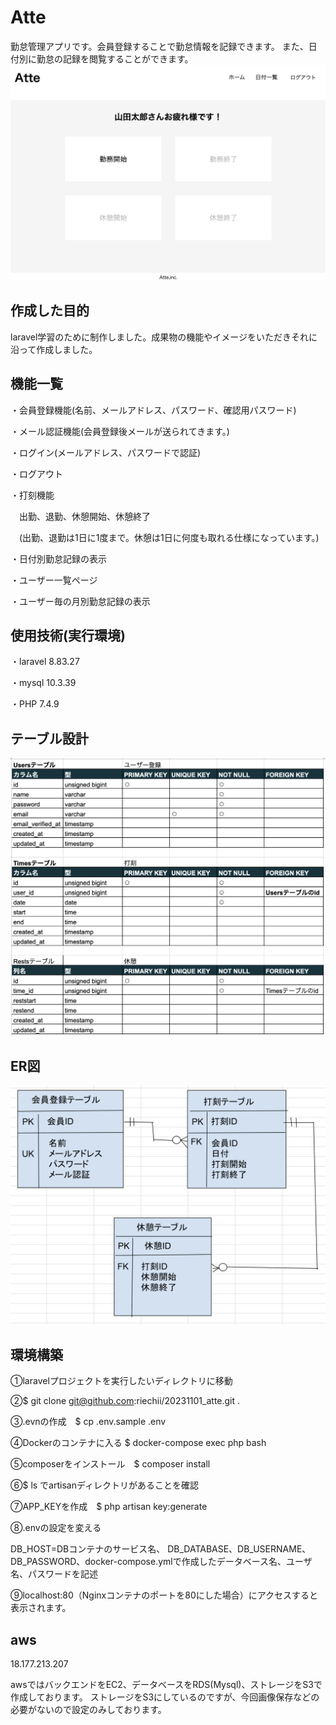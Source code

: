 # Atte
勤怠管理アプリです。会員登録することで勤怠情報を記録できます。
また、日付別に勤怠の記録を閲覧することができます。
![Atte_top](https://github.com/riechii/20231101_atte/blob/main/Atte_top.png)
## 作成した目的
laravel学習のために制作しました。成果物の機能やイメージをいただきそれに沿って作成しました。
## 機能一覧
・会員登録機能(名前、メールアドレス、パスワード、確認用パスワード)

・メール認証機能(会員登録後メールが送られてきます。)

・ログイン(メールアドレス、パスワードで認証)

・ログアウト

・打刻機能

　出勤、退勤、休憩開始、休憩終了

　(出勤、退勤は1日に1度まで。休憩は1日に何度も取れる仕様になっています。)

・日付別勤怠記録の表示

・ユーザー一覧ページ

・ユーザー毎の月別勤怠記録の表示
## 使用技術(実行環境)
・laravel 8.83.27

・mysql 10.3.39

・PHP 7.4.9
## テーブル設計
![Atte_table](https://github.com/riechii/20231101_atte/blob/main/Atte_table.png)
## ER図
![Atte_ER](https://github.com/riechii/20231101_atte/blob/main/Atte%20_ER.png)
## 環境構築
①laravelプロジェクトを実行したいディレクトリに移動

②$ git clone git@github.com:riechii/20231101_atte.git .

③.evnの作成　$ cp .env.sample .env

④Dockerのコンテナに入る $ docker-compose exec php bash

⑤composerをインストール　$ composer install

⑥$ ls でartisanディレクトリがあることを確認

⑦APP_KEYを作成　$ php artisan key:generate

⑧.envの設定を変える

DB_HOST=DBコンテナのサービス名、 DB_DATABASE、DB_USERNAME、DB_PASSWORD、docker-compose.ymlで作成したデータベース名、ユーザ名、パスワードを記述

⑨localhost:80（Nginxコンテナのポートを80にした場合）にアクセスすると表示されます。
## aws
18.177.213.207

awsではバックエンドをEC2、データベースをRDS(Mysql)、ストレージをS3で作成しております。
ストレージをS3にしているのですが、今回画像保存などの必要がないので設定のみしております。
